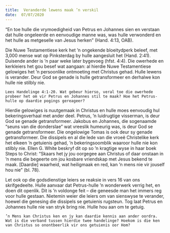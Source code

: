```yaml
---
title:  Veranderde lewens maak ’n verskil
date:  07/07/2020
---
```


“En toe hulle die vrymoedigheid van Petrus en Johannes sien en verstaan dat hulle ongeleerde en eenvoudige manne was, was hulle verwonderd en het hulle as metgeselle van Jesus herken” (Hand. 4:13, OAB).

Die Nuwe Testamentiese kerk het ’n ongekende bloeitydperk beleef, met 3,000 mense wat op Pinksterdag by hulle aangesluit het (Hand. 2:41). Duisende ander is ’n paar weke later bygevoeg (hfst. 4:4). Die owerhede en kerkleiers het gou besef wat aangaan: al hierdie Nuwe Testamentiese gelowiges het ’n persoonlike ontmoeting met Christus gehad. Hulle lewens is verander. Deur God se genade is hulle getransformeer en derhalwe kon hulle nie stilbly nie.

`Lees Handelinge 4:1-20. Wat gebeur hierso, veral toe die owerhede probeer het om vir Petrus en Johannes stil te maak? Hoe het Petrus-hulle op daardie pogings gereageer?`

Hierdie gelowiges is nuutgemaak in Christus en hulle moes eenvoudig hul bekeringsverhaal met ander deel. Petrus, ’n luidrugtige visserman, is deur God se genade getransformeer. Jakobus en Johannes, die sogenaamde “seuns van die donderslae” wat vreeslik humeurig was, is deur God se genade getransformeer. Die ongelowige Tomas is ook deur sy genade getransformeer. Die dissipels en al die lede van die vroeë Christelike kerk het elkeen ’n getuienis gehad, ’n bekeringsoomblik waaroor hulle nie kon stilbly nie. Ellen G. White beskryf dit op so ’n kragtige wyse in haar boek Steps to Christ: “Skaars het jy jou oorgegee aan Christus of daar onstaan in ’n mens die begeerte om jou kosbare vriendskap met Jesus bekend te maak. [Daardie] waarheid, wat heiligmaak en red, kan ’n mens nie vir jouself hou nie” (bl. 78).

Let ook op die godsdienstige leiers se reaksie in vers 16 van ons skrifgedeelte. Hulle aanvaar dat Petrus-hulle ’n wonderwerk verrig het, en doen dit openlik. Dit is ’n voldonge feit – die geneesde man het immers reg voor hulle gestaan. Nietemin weier die leiers om van sienswyse te verander, hoewel die genesing die dissipels se getuienis rugsteun. Tog laat Petrus en Johannes hulle nie van stryk bring nie. Hulle hou aan om te getuig.

`’n Mens kan Christus ken en jy kan daardie kennis aan ander oordra. Wat is die verband tussen hierdie twee handelinge? Hoekom is die ken van Christus so onontbeerlik vir ons getuienis oor Hom?`